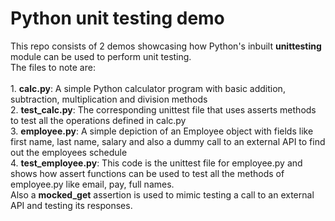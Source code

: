 # Python unit testing demo

<p>
This repo consists of 2 demos showcasing how Python's inbuilt <b>unittesting</b> module can be used to perform unit testing.
<br />
The files to note are:
<br />
<br />
1. <b>calc.py</b>: A simple Python calculator program with basic addition, subtraction, multiplication and division methods
<br />
2. <b>test_calc.py</b>: The corresponding unittest file that uses asserts methods to test all the operations defined in calc.py
<br />
3. <b>employee.py</b>: A simple depiction of an Employee object with fields like first name, last name, salary and also a dummy call to an external API to find out the employees schedule
<br />
4. <b>test_employee.py</b>: This code is the unittest file for employee.py and shows how assert functions can be used to test all the methods of employee.py like email, pay, full names.
<br />
Also a <b>mocked_get</b> assertion is used to mimic testing a call to an external API and testing its responses.
